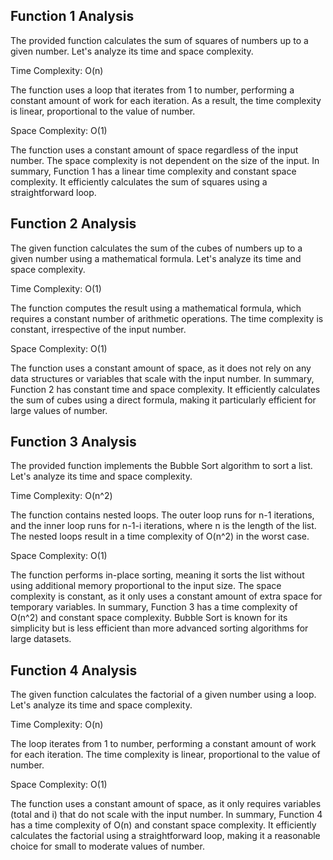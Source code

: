 ## Function 1 Analysis

The provided function calculates the sum of squares of numbers up to a given number. Let's analyze its time and space complexity.

Time Complexity: O(n)

The function uses a loop that iterates from 1 to number, performing a constant amount of work for each iteration. As a result, the time complexity is linear, proportional to the value of number.

Space Complexity: O(1)

The function uses a constant amount of space regardless of the input number. The space complexity is not dependent on the size of the input.
In summary, Function 1 has a linear time complexity and constant space complexity. It efficiently calculates the sum of squares using a straightforward loop.

## Function 2 Analysis

The given function calculates the sum of the cubes of numbers up to a given number using a mathematical formula. Let's analyze its time and space complexity.

Time Complexity: O(1)

The function computes the result using a mathematical formula, which requires a constant number of arithmetic operations. The time complexity is constant, irrespective of the input number.

Space Complexity: O(1)

The function uses a constant amount of space, as it does not rely on any data structures or variables that scale with the input number.
In summary, Function 2 has constant time and space complexity. It efficiently calculates the sum of cubes using a direct formula, making it particularly efficient for large values of number.

## Function 3 Analysis

The provided function implements the Bubble Sort algorithm to sort a list. Let's analyze its time and space complexity.

Time Complexity: O(n^2)

The function contains nested loops. The outer loop runs for n-1 iterations, and the inner loop runs for n-1-i iterations, where n is the length of the list. The nested loops result in a time complexity of O(n^2) in the worst case.

Space Complexity: O(1)

The function performs in-place sorting, meaning it sorts the list without using additional memory proportional to the input size. The space complexity is constant, as it only uses a constant amount of extra space for temporary variables.
In summary, Function 3 has a time complexity of O(n^2) and constant space complexity. Bubble Sort is known for its simplicity but is less efficient than more advanced sorting algorithms for large datasets.


## Function 4 Analysis

The given function calculates the factorial of a given number using a loop. Let's analyze its time and space complexity.

Time Complexity: O(n)

The loop iterates from 1 to number, performing a constant amount of work for each iteration. The time complexity is linear, proportional to the value of number.

Space Complexity: O(1)

The function uses a constant amount of space, as it only requires variables (total and i) that do not scale with the input number.
In summary, Function 4 has a time complexity of O(n) and constant space complexity. It efficiently calculates the factorial using a straightforward loop, making it a reasonable choice for small to moderate values of number.